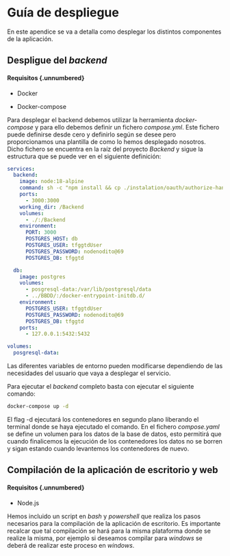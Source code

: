 # Guía de despliegue

En este apendice se va a detalla como desplegar los distintos componentes de la aplicación. 

## Despligue del *backend*

#### Requisitos {.unnumbered}

- Docker

- Docker-compose

Para desplegar el backend debemos utilizar la herramienta *docker-compose* y para ello debemos definir un fichero *compose.yml*. Este fichero puede definirse desde cero y definirlo según se desee pero proporcionamos una plantilla de como lo hemos desplegado nosotros. Dicho fichero se encuentra en la raíz del proyecto *Backend* y sigue la estructura que se puede ver en el siguiente definición:

```yaml
services:
  backend:
    image: node:18-alpine
    command: sh -c "npm install && cp ./instalation/oauth/authorize-handler.js ./node_modules/oauth2-server/lib/handlers/authorize-handler.js && npm run start"
    ports:
      - 3000:3000
    working_dir: /Backend
    volumes:
      - ./:/Backend
    environment:
      PORT: 3000
      POSTGRES_HOST: db 
      POSTGRES_USER: tfggtdUser
      POSTGRES_PASSWORD: nodenodito@69
      POSTGRES_DB: tfggtd

  db:
    image: postgres
    volumes:
      - posgresql-data:/var/lib/postgresql/data
      - ../BBDD/:/docker-entrypoint-initdb.d/
    environment:
      POSTGRES_USER: tfggtdUser
      POSTGRES_PASSWORD: nodenodito@69
      POSTGRES_DB: tfggtd
    ports:
      - 127.0.0.1:5432:5432

volumes:
  posgresql-data:
```

Las diferentes variables de entorno pueden modificarse dependiendo de las necesidades del usuario que vaya a desplegar el servicio.

Para ejecutar el *backend* completo basta con ejecutar el siguiente comando:

```bash
docker-compose up -d 
```

El flag -d ejecutará los contenedores en segundo plano liberando el terminal donde se haya ejecutado el comando. En el fichero *compose.yaml* se define un volumen para los datos de la base de datos, esto permitirá que cuando finalicemos la ejecución de los contenedores los datos no se borren y sigan estando cuando levantemos los contenedores de nuevo.

## Compilación de la aplicación de escritorio y web

#### Requisitos {.unnumbered}

- Node.js

Hemos incluido un script en *bash* y *powershell* que realiza los pasos necesarios para la compilación de la aplicación de escritorio. Es importante recalcar que tal compilación se hará para la misma plataforma donde se realize la misma, por ejemplo si deseamos compilar para *windows* se deberá de realizar este proceso en *windows*.
